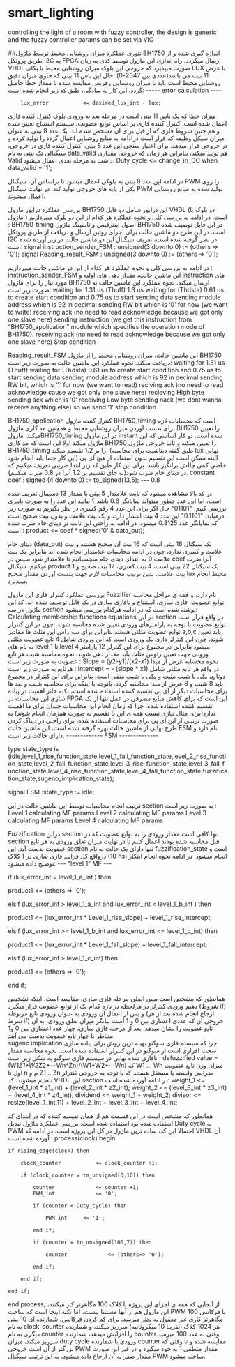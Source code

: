 # smart_lighting
controlling the light of a room with fuzzy controller, the design is generic and the fuzzy controller params can be set via VIO


##تئوری عملکرد 
میزان روشنایی محیط توسط ماژول BH1750 اندازه گیری شده و از طریق پروتکل I2C به FPGA ارسال میگردد، راه اندازی این ماژول توسط کدی به زبان VHDL صورت میپذیرد که خروجی این بلوک میزان روشنایی محیط با یکای LUX با عرض 11 بیت می باشد(عددی بین 2047-0). 
حال این باس 11 بیتی که حاوی میزان دقیق روشنایی محیط است باید با میزان روشنایی رفرنس مقایسه شده تا مقدار خطا حاصل گردد، این کار به سادگی، طبق کد زیر انجام شده است: 
                ----- error calculation ---- 

        lux_error           <= desired_lux_int - lux; 

میزان خطا که یک باس 11 بیتی است در مرحله بعد به ورودی بلوک کنترل کننده فازی اعمال شده است. کنترل کننده فازی بر اساس توابع عضویت، سیستم استنتاج تعیین شده و هم چنین شروط فازی که از قبل برای آن مشخص شده اند، یک عدد 8 بیتی به عنوان میزان سیکل وظیفه که قرار است درادامه به منابع روشنایی اعمال گردد را تولید کرده و در خروجی قرار میدهد. 
برای اعتبار سنجی این عدد 8 بیتی، کنترل کننده فازی در خروجی، سیگنالی تک بیتی به نام data_valid هم تولید میکند، بنابراین هر زمان که خروجی مقداری Valid داشت به مرحله بعدی اعمال میشود. 
        Duty_cycle      <= change_in_DC when data_valid = '1';

در ادامه این عدد 8 بیتی به بلوکی اعمال میشود تا براساس آن، سیگنال PWM را روی یکی از پایه های خروجی تولید کند. 
در نهایت سیگنال PWM تولید شده به منابع روشنایی اعمال میشوند. 




بررسی عملکرد درایور ماژول BH1750
این درایور شامل دو فایل VHDL (دو بلوک یا ماژول ) است، در ادامه به بررسی کلی و نحوه عملکرد هر کدام از این دو بلوک میپردازیم : 
BH1750_timing
اصول اینترفیس و تایمینگ ماژول BH1750 در این فایل توصیف شده است. 
در این طرح دو ماشین حالت برای اجرای روتین ارسال و دریافت از طریق پروتکل I2C در نظر گرفته شده است، تعریف سیگنال این دو ماشین حالت در زیر آورده شده است: 
        signal      instruction_sender_FSM  : unsigned(3 downto 0) := (others => '0');
        signal      Reading_result_FSM      : unsigned(3 downto 0) := (others => '0');

در ادامه به بررسی کلی و نحوه عملکرد هر کدام از این دو ماشین حالت میپردازیم : 
instruction_sender_FSM
این ماشین حالت، مقدار دهی های اولیه و instruction  های مورد نیاز را برای ماژول BH1750 ارسال میکند. 
نحوه عملکرد این ماشین حالت به صورت زیر است: 
	waiting for 1.31 us (Tbuff) 1.3 us
	waiting for (Thdsta) 0.61 us to create start condition and 0.75 us to start sending data
	sending module address which is 92 in decimal
	sending RW bit which is ‘0’ for now (we want to write) 
	receiving ack (no need to read acknowledge because we got only one slave here)
	sending instruction (we get this instruction from “BH1750_application” module which specifies the operation mode of BH1750).
	receiving ack (no need to read acknowledge because we got only one slave here)
	Stop condition


Reading_result_FSM
این ماشین حالت، میزان روشنایی محیط را از ماژول BH1750 دریافت میکند. 
نحوه عملکرد این ماشین حالت به صورت زیر است: 
	waiting for 1.31 us (Tbuff) 
	waiting for  (Thdsta)  0.61 us to create start condition and 0.75 us to start sending data
	sending module address which is 92 in decimal
	sending RW bit, which is ‘1’ for now (we want to read) 
	reciving ack )no need to read acknowledge cause we got only one slave here(
	recieving High byte
	sending ack which is ‘0’
	receiving Low byte
	sending nack (we dont wanna receive anything else) so we send ‘1’
	stop condition


BH1750_application
کنترل کننده ماژول BH1750_timing است که محسابات لازم برای بدست آوردن میزان روشنایی محیط و همچنین مد کاری ماژول BH1750 را تعیین میکند. 
ماژولBH1750_timing در این ماژول instant شده است. دو کار اساسی که این ماژول میکند اولا این است که مد کاری BH1750 را تعیین میکند و ثانیا خروجی ماژول BH1750_timing را بر 1.2 تقسیم میکند. (طبق گفته دیتاشیت برای محاسبه lux نهایی این کار حتما باید انجام شود) البته ممکن است این تقسیم بدون استفاده از هیچ آی پی خاصی کمی چالش برانگیز باشد. برای این کار طبق کد زیر ابتدا ضریبی تعریف میکنیم که در دیتای خام ضرب شود(به جای تقسیم بر 1.2 آنرا در 0.8 ضرب میکنیم).
constant coef               : signed (4 downto 0) := to_signed(13,5); --- 0.8


در کد بالا مشاهده میشود که ثابت علامتدار 5 بیتی با مقدار 13 دسیمال تعریف شده است، اما این عدد چطور میتواند نمایانگر 0.8 باشد ؟ 
بیایید این عدد را به صورت باینری بررسی کنیم: 
"01101"
حال اگر برای این عدد 4 رقم کسری در نظر بگیریم به صورت زیر درمیاید: 
"0.1101"
این عدد 4 بیت اعشار دارد، و یک بیت علامت و بدون بیت صحیح است که نمایانگر عدد 0.8125  میشود. 
در ادامه به راحتی این ثابت در دیتای خام ضرب شده است : 
        product                 <= coef * signed('0' & data_out);


دیتای خام (data_out)  یک سیگنال 16 بیتی است که 16 بیت آن صحیح هستند و بیت علامت و کسری ندارد، چون در ادامه محاسبات علامتدار انجام شده اند بنابراین یک بیت علامت 0 به ابتدای دیتای خام میچسبانیم تا علامتدار شود سپس در coef آنرا ضرب میکنیم. 
سیگنال product یک سیگنال 22 بیتی است، 4 بیت کسری، 17 بیت صحیح و 1 بیت علامت. 
بدین ترتیب محاسبات لازم جهت بدست آوردن مقدار صحیح lux محیط انجام میپذیرد. 

بررسی عملکرد کنترلر فازی
این ماژول Fuzzifier نام دارد، و همه ی مراحل محاسبه توابع عضویت، فازی سازی، استنتاج و نافازی سازی در یک فایل توصیف شده اند. 
کد این ماژول در سه section نوشته شده است که در ادامه هرکدام بررسی میشود: 
Calculating membership functions equations 
در این section در واقع قرار است توابع عضویت با توجه به پارامترهای ورودی تعیین شده محاسبه شوند، چون در این کنترلر توابع عضویت مثلثی هستند بنابراین برای سه راس این مثلث ها مقادیر a,b,c باید تعیین شوند، چون این کنترلر داری یک ورودی است که این ورودی شامل 4 تابع عضویت مثلثی به نام های level 1  تا level 4 میشود بنابراین در مجموع برای این کنترلر 12 پارامتر ورودی جهت تعیین رئوس مثلث باید مقدار دهی شوند. 
نحوه محاسبه شیب هر تابع عضویت به صورت زیر است : 
Slope = (y2-y1)/(x2-x1)
نحوه محسابه عرض از مبدا هرتابع به صورت زیر است : 
Intercept = - (slope * x1)
در واقع هر تابع مثلثی شامل دوتابع، یکی با شیب مثبت و یکی با شیب منفی است، بنابراین برای این کنترلر در مجموع باید 8 شیب و 8 عرض از مبدا محاسبه گردد. 
باتوجه با اینکه برای محاسبه شیب و بعد ها برای محاسبات دیگر از آی پی تقسیم کننده استفاده شده است، نکته حائز اهمیت در پیاده سازی این محاسبات در FPGA این است که برای کاهش منابع مصرفی در عمل تنها از یک تقسیم کننده استفاده شده، چرا که زمان انجام این محاسبات چندان برای ما اهمیت ندارد(برای مثال نیازی نیست همه ی این 8 تقسیم به صورت همزمان انجام شوند) به صورت ترتیبی از این آی پی برای محاسبات استفاده شده، برای راحتی در دیباگ کردن طرح نهایی از ماشین حالت بهره گرفته شده است، این ماشین حالت FSM نام دارد و دارای حالات زیر است.
                ------------- FSM -------------- 

type state_type is (idle,level_1_rise_function_state,level_1_fall_function_state,level_2_rise_function_state,level_2_fall_function_state,level_3_rise_function_state,level_3_fall_function_state,level_4_rise_function_state,level_4_fall_function_state,fuzzification_state,sugeno_implication_state);

signal FSM :state_type := idle;
 
ترتیب انجام محاسبات توسط این ماشین حالت در این section به صورت زیر است : 
	Level 1 calculating MF params
	Level 2 calculating MF params
	Level 3 calculating MF params
	Level 4 calculating MF params


Fuzzification
دراین section تنها کافی است مقدار ورودی را به توابع عضویت که در section قبل محاسبه شده بودند اعمال کنیم تا در نهایت میزان تعلق ورودی به هر تابع عضویت بدست آید. 
این section تنها دارای یک حالت به نام fuzzification_state است و درواقع کل فرایند فازی سازی در 1 کلاک (10 ns) انجام میشود. 
در ادامه نحوه انجام اینکار توضیح داده میشود: 
                    --- "level 1" MF ---
            
if (lux_error_int = level_1_a_int ) then 
                    
 product1     <= (others => '0');
                    
elsif (lux_error_int > level_1_a_int and lux_error_int < level_1_b_int ) then 
            
 product1     <= (lux_error_int * Level_1_rise_slope) + level_1_rise_intercept;
                
elsif (lux_error_int >= level_1_b_int and lux_error_int <= level_1_c_int) then 
                
 product1     <= (lux_error_int * Level_1_fall_slope) + level_1_fall_intercept;

elsif (lux_error_int > level_1_c_int) then 
                            
 product1     <= (others => '0');

end if;

همانطور که مشخص است بیس اصلی مرحله فازی سازی، مقایسه است، اینکه تشخیص دهیم ورودی کنترلر در هرلحظه در بازه کدام یک از توابع عضویت قرار میگیرد (شروط if) و پس از اعمال آن ورودی به عنوان ورودی تابع مربوطه (ارجاع انجام شده بعد از هر شرط if) خروجی آن که عددی اعشاری بین 0 و 1 است بیانگر میزان تعلق ورودی، به آن تابع عضویت را نشان میدهد. 
بعد از مرحله فازی سازی، چهار عدد اعشاری بین 0 و1 متناظر با چهار تابع عضویت بدست می آیند.  
sugeno implication
چرا که سیستم فازی سوگنو بهینه ترین روش برای پیاده سازی سخت افزاری است از سوگنو در این کنترلر استفاده شده است. 
نحوه محاسبه مقدار نافازی شده نهایی در سیستم فازی سوگنو به شکل زیر است : 
defuzzified value = (W1*Z1+W2*Z2+⋯Wn*Zn)/(W1+W2+⋯Wn)
که W1 … Wn میزان وزن تابع عضویت اول تا n م و Z1 …Zn ضرایبی وابسته یا مستقل هستند که با توجه به خروجی کنترلر تنظیم میشوند.
کد VHDL این section  در ادامه آورده شده است: 
weight_1     <= (level_1_int * z1_int) + (level_2_int * z2_int);
weight_2     <= (level_3_int * z3_int) + (level_4_int * z4_int); 
dividend     <= weight_1 + weight_2;
divisor      <= resize(level_1_int,11) + level_2_int + level_3_int + level_4_int;

همانطور که مشخص است در این قسمت هم از همان تقسیم کننده که در ابتدای کد استفاده شده بود استفاده شده است. 
بررسی عملکرد ماژول تبدیل Duty cycle  به PWM 
احتمالا این کد، ساده ترین ماژول در کل این پروژه است، در ادامه کد VHDL آن آورده شده است : 
process(clock)
begin 

    if rising_edge(clock) then

        clock_counter           <= clock_counter +1;
    
        if (clock_counter = to_unsigned(0,10)) then 
        
            counter             <= counter +1;
            PWM_int             <= '0';
            
            if (counter < Duty_cycle) then 
            
                PWM_int     <= '1';
                
            end if;
            
            if (counter = to_unsigned(100,7)) then 
            
                counter             <= (others=> '0');
            
            end if;
            
        end if;
    
    end if; 
    
end process;
از آنجایی که همه ی اجزای این پروژه با کلاک 100 مگاهرتز کار میکنند، این ماژول هم از آنها مستثنا نیست، اما نکته اینجا است که ساخت PWM با فرکانس 100 مگاهرتز کاری غیر معقول به نظر میرسد، برای کم کردن فرکانس، شمارنده ای 10 بیتی به نام clock_counter هر 1024 کلاک (تقریبا 10 میکروثانیه) سرریز میکند، و شمارنده دیگری به نام counter را افزایش میدهد، شمارنده counter وقتی به عدد 100 میرسد سرریز میکند، میزان duty cycle ورودی با شمارنده counter مقایسه شده و تا وقتی که بزرگتر از آن است خروجی PWM مقدار منطقی 1 به خود میگیرد و در غیر این صورت مقدار صفر به آن ارجاع داده میشود، به این ترتیب سیگنال PWM ساخته میشود. 

